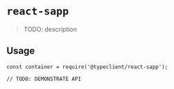 # `react-sapp`

  > TODO: description
  
  ## Usage
  
  ```
  const container = require('@typeclient/react-sapp');
  
  // TODO: DEMONSTRATE API
  ```
